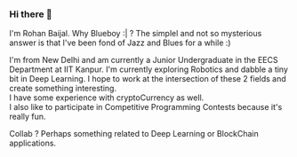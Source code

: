 ### Hi there 👋

I'm Rohan Baijal. Why Blueboy :| ? The simplel and not so mysterious answer is that I've been fond of Jazz and Blues for a while :)

I'm from New Delhi and am currently a Junior Undergraduate in the EECS Department at IIT Kanpur.
I'm currently exploring Robotics and dabble a tiny bit in Deep Learning. I hope to work at the intersection of these 2 fields and create something interesting.   
I have some experience with cryptoCurrency as well.   
I also like to participate in Competitive Programming Contests because it's really fun.   

Collab ? Perhaps something related to Deep Learning or BlockChain applications.  


<!--
**rohanblueboybaijal/rohanblueboybaijal** is a ✨ _special_ ✨ repository because its `README.md` (this file) appears on your GitHub profile.

Here are some ideas to get you started:

- 🔭 I’m currently working on ...
- 🌱 I’m currently learning ...
- 👯 I’m looking to collaborate on ...
- 🤔 I’m looking for help with ...
- 💬 Ask me about ...
- 📫 How to reach me: ...
- 😄 Pronouns: ...
- ⚡ Fun fact: ...
-->
